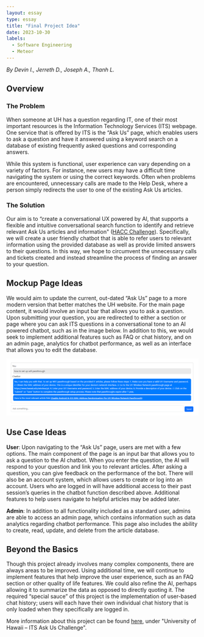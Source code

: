 ```yaml
---
layout: essay
type: essay
title: "Final Project Idea"
date: 2023-10-30
labels:
  - Software Engineering
  - Meteor
---
```


*By Devin I., Jerreth D., Joseph A., Thanh L.*

## Overview
  
### The Problem

When someone at UH has a question regarding IT, one of their most important resources is the Information Technology Services (ITS) webpage. One service that is offered by ITS is the “Ask Us” page, which enables users to ask a question and have it answered using a keyword search on a database of existing frequently asked questions and corresponding answers.

While this system is functional, user experience can vary depending on a variety of factors. For instance, new users may have a difficult time navigating the system or using the correct keywords. Often when problems are encountered, unnecessary calls are made to the Help Desk, where a person simply redirects the user to one of the existing Ask Us articles.

### The Solution

Our aim is to “create a conversational UX powered by AI, that supports a flexible and intuitive conversational search function to identify and retrieve relevant Ask Us articles and information" ([HACC Challenge](https://hacc.hawaii.gov/wp-content/uploads/2023/10/UH-ITS-Ask-Us_HACC-2023-Challenge.pdf)). Specifically, we will create a user friendly chatbot that is able to refer users to relevant information using the provided database as well as provide limited answers to their questions. In this way, we hope to circumvent the unnecessary calls and tickets created and instead streamline the process of finding an answer to your question.

## Mockup Page Ideas

We would aim to update the current, out-dated “Ask Us” page to a more modern version that better matches the UH website. For the main page content, it would involve an input bar that allows you to ask a question. Upon submitting your question, you are redirected to either a section or page where you can ask ITS questions in a conversational tone to an AI powered chatbot, such as in the image below. In addition to this, we would seek to implement additional features such as FAQ or chat history, and on an admin page, analytics for chatbot performance, as well as an interface that allows you to edit the database.

<img src="../img/chatbotex.png">


## Use Case Ideas

**User**: Upon navigating to the “Ask Us” page, users are met with a few options. The main component of the page is an input bar that allows you to ask a question to the AI chatbot. When you enter the question, the AI will respond to your question and link you to relevant articles. After asking a question, you can give feedback on the performance of the bot. There will also be an account system, which allows users to create or log into an account. Users who are logged in will have additional access to their past session’s queries in the chatbot function described above. Additional features to help users navigate to helpful articles may be added later.

**Admin**: In addition to all functionality included as a standard user, admins are able to access an admin page, which contains information such as data analytics regarding chatbot performance. This page also includes the ability to create, read, update, and delete from the article database.


## Beyond the Basics

Though this project already involves many complex components, there are always areas to be improved. Using additional time, we will continue to implement features that help improve the user experience, such as an FAQ section or other quality of life features. We could also refine the AI, perhaps allowing it to summarize the data as opposed to directly quoting it. The required “special sauce” of this project is the implementation of user-based chat history; users will each have their own individual chat history that is only loaded when they specifically are logged in.

More information about this project can be found [here](https://hacc.hawaii.gov/challenges/), under "University of Hawaii – ITS Ask Us Challenge".
